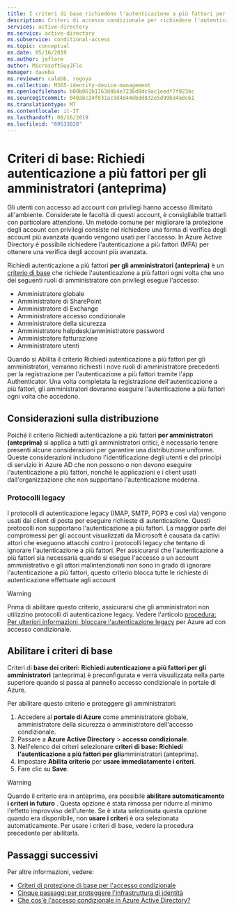 ```yaml
---
title: I criteri di base richiedono l'autenticazione a più fattori per gli amministratori-Azure Active Directory
description: Criteri di accesso condizionale per richiedere l'autenticazione a più fattori per gli amministratori
services: active-directory
ms.service: active-directory
ms.subservice: conditional-access
ms.topic: conceptual
ms.date: 05/16/2019
ms.author: joflore
author: MicrosoftGuyJFlo
manager: daveba
ms.reviewer: calebb, rogoya
ms.collection: M365-identity-device-management
ms.openlocfilehash: b00b061b1763d4b4e7236d8dc9ac1eedf7f923bc
ms.sourcegitcommit: 040abc24f031ac9d4d44dbdd832e5d99b34a8c61
ms.translationtype: MT
ms.contentlocale: it-IT
ms.lasthandoff: 08/16/2019
ms.locfileid: "69533028"
---
```

# <a name="baseline-policy-require-mfa-for-admins-preview"></a>Criteri di base: Richiedi autenticazione a più fattori per gli amministratori (anteprima)

Gli utenti con accesso ad account con privilegi hanno accesso illimitato all'ambiente. Considerate le facoltà di questi account, è consigliabile trattarli con particolare attenzione. Un metodo comune per migliorare la protezione degli account con privilegi consiste nel richiedere una forma di verifica degli account più avanzata quando vengono usati per l'accesso. In Azure Active Directory è possibile richiedere l'autenticazione a più fattori (MFA) per ottenere una verifica degli account più avanzata.

Richiedi autenticazione a più fattori **per gli amministratori (anteprima)** è un [criterio di base](concept-baseline-protection.md) che richiede l'autenticazione a più fattori ogni volta che uno dei seguenti ruoli di amministratore con privilegi esegue l'accesso:

* Amministratore globale
* Amministratore di SharePoint
* Amministratore di Exchange
* Amministratore accesso condizionale
* Amministratore della sicurezza
* Amministratore helpdesk/amministratore password
* Amministratore fatturazione
* Amministratore utenti

Quando si Abilita il criterio Richiedi autenticazione a più fattori per gli amministratori, verranno richiesti i nove ruoli di amministratore precedenti per la registrazione per l'autenticazione a più fattori tramite l'app Authenticator. Una volta completata la registrazione dell'autenticazione a più fattori, gli amministratori dovranno eseguire l'autenticazione a più fattori ogni volta che accedono.

## <a name="deployment-considerations"></a>Considerazioni sulla distribuzione

Poiché il criterio Richiedi autenticazione a più fattori **per amministratori (anteprima)** si applica a tutti gli amministratori critici, è necessario tenere presenti alcune considerazioni per garantire una distribuzione uniforme. Queste considerazioni includono l'identificazione degli utenti e dei principi di servizio in Azure AD che non possono o non devono eseguire l'autenticazione a più fattori, nonché le applicazioni e i client usati dall'organizzazione che non supportano l'autenticazione moderna.

### <a name="legacy-protocols"></a>Protocolli legacy

I protocolli di autenticazione legacy (IMAP, SMTP, POP3 e così via) vengono usati dai client di posta per eseguire richieste di autenticazione. Questi protocolli non supportano l'autenticazione a più fattori. La maggior parte dei compromessi per gli account visualizzati da Microsoft è causata da cattivi attori che eseguono attacchi contro i protocolli legacy che tentano di ignorare l'autenticazione a più fattori. Per assicurarsi che l'autenticazione a più fattori sia necessaria quando si esegue l'accesso a un account amministrativo e gli attori malintenzionati non sono in grado di ignorare l'autenticazione a più fattori, questo criterio blocca tutte le richieste di autenticazione effettuate agli account

> [!WARNING]
> Prima di abilitare questo criterio, assicurarsi che gli amministratori non utilizzino protocolli di autenticazione legacy. Vedere l'articolo [procedura: Per ulteriori informazioni, bloccare l'autenticazione legacy](howto-baseline-protect-legacy-auth.md#identify-legacy-authentication-use) per Azure ad con accesso condizionale.

## <a name="enable-the-baseline-policy"></a>Abilitare i criteri di base

Criteri di **base dei criteri: Richiedi autenticazione a più fattori per gli amministratori** (anteprima) è preconfigurata e verrà visualizzata nella parte superiore quando si passa al pannello accesso condizionale in portale di Azure.

Per abilitare questo criterio e proteggere gli amministratori:

1. Accedere al **portale di Azure** come amministratore globale, amministratore della sicurezza o amministratore dell'accesso condizionale.
1. Passare a **Azure Active Directory** > **accesso condizionale**.
1. Nell'elenco dei criteri selezionare **criteri di base: Richiedi l'autenticazione a più fattori per gli**amministratori (anteprima).
1. Impostare **Abilita criterio** per **usare immediatamente i criteri**.
1. Fare clic su **Save**.

> [!WARNING]
> Quando il criterio era in anteprima, era possibile **abilitare automaticamente i criteri in futuro** . Questa opzione è stata rimossa per ridurre al minimo l'effetto improvviso dell'utente. Se è stata selezionata questa opzione quando era disponibile, non **usare i criteri** è ora selezionata automaticamente. Per usare i criteri di base, vedere la procedura precedente per abilitarla.

## <a name="next-steps"></a>Passaggi successivi

Per altre informazioni, vedere:

* [Criteri di protezione di base per l'accesso condizionale](concept-baseline-protection.md)
* [Cinque passaggi per proteggere l'infrastruttura di identità](../../security/fundamentals/steps-secure-identity.md)
* [Che cos'è l'accesso condizionale in Azure Active Directory?](overview.md)
